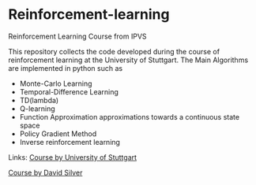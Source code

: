 # Reinforcement-learning
Reinforcement Learning Course from IPVS

This repository collects the code developed during the course of reinforcement learning at the University of Stuttgart.
The Main Algorithms are implemented in python such as
- Monte-Carlo Learning
- Temporal-Difference Learning
- TD(lambda)
- Q-learning
- Function Approximation approximations towards a continuous state space
- Policy Gradient Method
- Inverse reinforcement learning

Links:
<a href="https://www.ipvs.uni-stuttgart.de/abteilungen/mlr/lehre/lehrveranstaltungen/ss17/Reinforcement-Learning.html">Course by University of Stuttgart</p>
<a href="http://www0.cs.ucl.ac.uk/staff/d.silver/web/Teaching.html">Course by David Silver</a>


